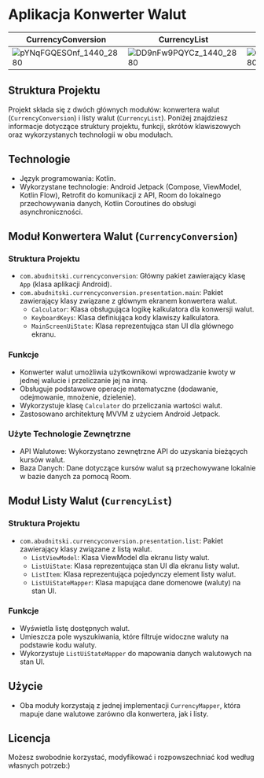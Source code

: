 # Aplikacja Konwerter Walut

| CurrencyConversion | CurrencyList | Search Bar |
| ---- | ---- | ---- |
|![pYNqFGQESOnf_1440_2880](https://github.com/ArtemBudnitski/CurrencyConvertor/assets/126951785/8d908059-e037-4d97-8ab8-f4604e374765)|![DD9nFw9PQYCz_1440_2880](https://github.com/ArtemBudnitski/CurrencyConvertor/assets/126951785/294dea41-f716-43e5-9d49-d24a56aab7a9)|![QlyJAZqqrhkL_1440_2880](https://github.com/ArtemBudnitski/CurrencyConvertor/assets/126951785/1135f7ca-7d6a-48e3-8a39-ecdfa4923013)|


## Struktura Projektu

Projekt składa się z dwóch głównych modułów: konwertera walut (`CurrencyConversion`) i listy walut (`CurrencyList`). Poniżej znajdziesz informacje dotyczące struktury projektu, funkcji, skrótów klawiszowych oraz wykorzystanych technologii w obu modułach.

## Technologie

- Język programowania: Kotlin.
- Wykorzystane technologie: Android Jetpack (Compose, ViewModel, Kotlin Flow), Retrofit do komunikacji z API, Room do lokalnego przechowywania danych, Kotlin Coroutines do obsługi asynchroniczności.

## Moduł Konwertera Walut (`CurrencyConversion`)

### Struktura Projektu

- `com.abudnitski.currencyconversion`: Główny pakiet zawierający klasę `App` (klasa aplikacji Android).
- `com.abudnitski.currencyconversion.presentation.main`: Pakiet zawierający klasy związane z głównym ekranem konwertera walut.
  - `Calculator`: Klasa obsługująca logikę kalkulatora dla konwersji walut.
  - `KeyboardKeys`: Klasa definiująca kody klawiszy kalkulatora.
  - `MainScreenUiState`: Klasa reprezentująca stan UI dla głównego ekranu.

### Funkcje

- Konwerter walut umożliwia użytkownikowi wprowadzanie kwoty w jednej walucie i przeliczanie jej na inną.
- Obsługuje podstawowe operacje matematyczne (dodawanie, odejmowanie, mnożenie, dzielenie).
- Wykorzystuje klasę `Calculator` do przeliczania wartości walut.
- Zastosowano architekturę MVVM z użyciem Android Jetpack.


### Użyte Technologie Zewnętrzne

- API Walutowe: Wykorzystano zewnętrzne API do uzyskania bieżących kursów walut.
- Baza Danych: Dane dotyczące kursów walut są przechowywane lokalnie w bazie danych za pomocą Room.

## Moduł Listy Walut (`CurrencyList`)

### Struktura Projektu

- `com.abudnitski.currencyconversion.presentation.list`: Pakiet zawierający klasy związane z listą walut.
  - `ListViewModel`: Klasa ViewModel dla ekranu listy walut.
  - `ListUiState`: Klasa reprezentująca stan UI dla ekranu listy walut.
  - `ListItem`: Klasa reprezentująca pojedynczy element listy walut.
  - `ListUiStateMapper`: Klasa mapująca dane domenowe (waluty) na stan UI.

### Funkcje

- Wyświetla listę dostępnych walut.
- Umieszcza pole wyszukiwania, które filtruje widoczne waluty na podstawie kodu waluty.
- Wykorzystuje `ListUiStateMapper` do mapowania danych walutowych na stan UI.

## Użycie

- Oba moduły korzystają z jednej implementacji `CurrencyMapper`, która mapuje dane walutowe zarówno dla konwertera, jak i listy.

## Licencja

Możesz swobodnie korzystać, modyfikować i rozpowszechniać kod według własnych potrzeb:)
